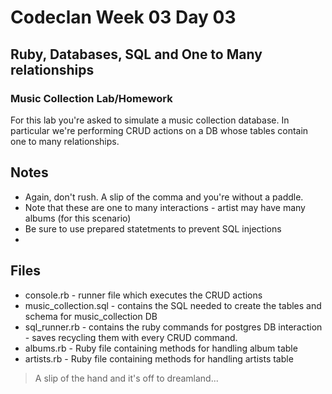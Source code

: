 # Codeclan Week 03 Day 03
## Ruby, Databases, SQL and One to Many relationships
### Music Collection Lab/Homework

For this lab you're asked to simulate a music collection database.
In particular we're performing CRUD actions on a DB whose tables contain one to many relationships.

## Notes

* Again, don't rush. A slip of the comma and you're without a paddle.
* Note that these are one to many interactions - artist may have many albums (for this scenario)
* Be sure to use prepared statetments to prevent SQL injections
* 

## Files
* console.rb - runner file which executes the CRUD actions
* music_collection.sql - contains the SQL needed to create the tables and schema for music_collection DB
* sql_runner.rb - contains the ruby commands for postgres DB interaction - saves recycling them with every CRUD command.
* albums.rb - Ruby file containing methods for handling album table
* artists.rb - Ruby file containing methods for handling artists table


 > A slip of the hand and it's off to dreamland...
